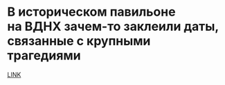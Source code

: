 # В историческом павильоне на ВДНХ зачем-то заклеили даты, связанные с крупными трагедиями



[LINK](https://varlamov.ru/3256670.html)